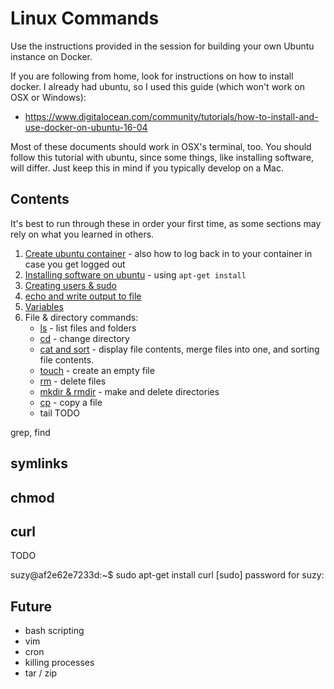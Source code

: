 Linux Commands
==============

Use the instructions provided in the session for building your own Ubuntu instance on Docker.

If you are following from home, look for instructions on how to install docker. I already had ubuntu, so I used this guide (which won't work on OSX or Windows):
- https://www.digitalocean.com/community/tutorials/how-to-install-and-use-docker-on-ubuntu-16-04

Most of these documents should work in OSX's terminal, too. You should follow this tutorial with ubuntu, since some things, like installing software, will differ. Just keep this in mind if you typically develop on a Mac.


Contents
--------

It's best to run through these in order your first time, as some sections may rely on what you learned in others.

1. [Create ubuntu container](Create_ubuntu_container.md) - also how to log back in to your container in case you get logged out
2. [Installing software on ubuntu](Installing_software_on_ubuntu.md) - using `apt-get install`
3. [Creating users & sudo](Creating_users_and_sudo.md)
4. [echo and write output to file](echo_and_write_output_to_file.md)
5. [Variables](Variables.md)
6. File & directory commands:
    - [ls](ls.md) - list files and folders
    - [cd](cd.md) - change directory
    - [cat and sort](cat_and_sort.md) - display file contents, merge files into one, and sorting file contents.
    - [touch](touch.md) - create an empty file
    - [rm](rm.md) - delete files
    - [mkdir & rmdir](mkdir_and_rmdir.md) - make and delete directories
    - [cp](cp.md) - copy a file
    - tail TODO

grep, find



symlinks
--------

chmod
-----

curl
----
TODO

suzy@af2e62e7233d:~$ sudo apt-get install curl
[sudo] password for suzy: 

Future
------

- bash scripting
- vim
- cron
- killing processes
- tar / zip
